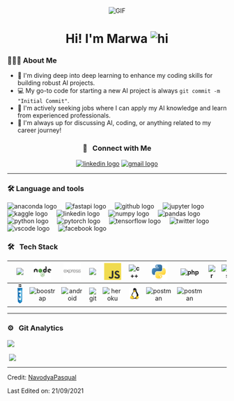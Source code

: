 <p align="center">
<img alt="GIF" src="https://github.com/arsentieva/arsentieva/blob/main/code.gif?raw=true" height="280" />
 <p/>
<h1 align="center"> Hi! I'm Marwa <img src="https://user-images.githubusercontent.com/1303154/88677602-1635ba80-d120-11ea-84d8-d263ba5fc3c0.gif" width="28px" alt="hi"></h1>

<h3 align="left">👩🏻‍💻  About Me</h3>

<!-- TODO: Add last video link -->

- :seedling: I'm diving deep into deep learning to enhance my coding skills for building robust AI projects. 
- :computer: My go-to code for starting a new AI project is always `git commit -m "Initial Commit"`.  
- 🤔 I'm actively seeking jobs where I can apply my AI knowledge and learn from experienced professionals.
- :speech_balloon: I'm always up for discussing AI, coding, or anything related to my career journey!

<div align="center">
 <h3>🤝 &nbsp; Connect with Me</h3>
  <a href="https://www.linkedin.com/in/marwa-alshafei-9b29ba247/">
    <img src="https://img.shields.io/static/v1?message=LinkedIn&logo=linkedin&label=&color=0077B5&logoColor=white&labelColor=&style=for-the-badge" height="25" alt="linkedin logo"></a>
 <a href="mailto:meroessam92002@gmmail.com">
   <img src="https://img.shields.io/static/v1?message=Gmail&logo=gmail&label=&color=D14836&logoColor=white&labelColor=&style=for-the-badge" height="25" alt="gmail logo"></a>
</div>

<hr>

<h3 align="left">🛠 Language and tools</h3>



<div align="left">
  <img src="https://cdn.jsdelivr.net/gh/devicons/devicon/icons/anaconda/anaconda-original.svg" height="40" alt="anaconda logo"  />
  <img width="12" />
  <img src="https://cdn.jsdelivr.net/gh/devicons/devicon/icons/fastapi/fastapi-original.svg" height="40" alt="fastapi logo"  />
  <img width="12" />
  <img src="https://cdn.jsdelivr.net/gh/devicons/devicon/icons/github/github-original.svg" height="40" alt="github logo"  />
  <img width="12" />
  <img src="https://cdn.jsdelivr.net/gh/devicons/devicon/icons/jupyter/jupyter-original.svg" height="40" alt="jupyter logo"  />
  <img width="12" />
  <img src="https://cdn.jsdelivr.net/gh/devicons/devicon/icons/kaggle/kaggle-original.svg" height="40" alt="kaggle logo"  />
  <img width="12" />
  <img src="https://cdn.jsdelivr.net/gh/devicons/devicon/icons/linkedin/linkedin-original.svg" height="40" alt="linkedin logo"  />
  <img width="12" />
  <img src="https://cdn.jsdelivr.net/gh/devicons/devicon/icons/numpy/numpy-original.svg" height="40" alt="numpy logo"  />
  <img width="12" />
  <img src="https://cdn.jsdelivr.net/gh/devicons/devicon/icons/pandas/pandas-original.svg" height="40" alt="pandas logo"  />
  <img width="12" />
  <img src="https://cdn.jsdelivr.net/gh/devicons/devicon/icons/python/python-original.svg" height="40" alt="python logo"  />
  <img width="12" />
  <img src="https://cdn.jsdelivr.net/gh/devicons/devicon/icons/pytorch/pytorch-original.svg" height="40" alt="pytorch logo"  />
  <img width="12" />
  <img src="https://cdn.jsdelivr.net/gh/devicons/devicon/icons/tensorflow/tensorflow-original.svg" height="40" alt="tensorflow logo"  />
  <img width="12" />
  <img src="https://cdn.jsdelivr.net/gh/devicons/devicon/icons/twitter/twitter-original.svg" height="40" alt="twitter logo"  />
  <img width="12" />
  <img src="https://cdn.jsdelivr.net/gh/devicons/devicon/icons/vscode/vscode-original.svg" height="40" alt="vscode logo"  />
  <img width="12" />
  <img src="https://cdn.jsdelivr.net/gh/devicons/devicon/icons/facebook/facebook-original.svg" height="40" alt="facebook logo"  />
</div>


### 🛠 &nbsp; Tech Stack

|<img src="https://raw.githubusercontent.com/devicons/devicon/master/icons/react/react-original-wordmark.svg" width=40> | <img src="https://www.vectorlogo.zone/logos/springio/springio-icon.svg" width=40> | <img src="https://raw.githubusercontent.com/devicons/devicon/master/icons/nodejs/nodejs-original-wordmark.svg" width="40"> | <img src="https://raw.githubusercontent.com/devicons/devicon/master/icons/express/express-original-wordmark.svg" width="40"> | <img src="https://www.vectorlogo.zone/logos/java/java-vertical.svg" width="40"> | <img src="https://raw.githubusercontent.com/devicons/devicon/master/icons/javascript/javascript-original.svg" width="40"> | <img src="https://raw.githubusercontent.com/coderjojo/coderjojo/master/img/cpp.png" alt="c++" width="40"> | <img src="https://raw.githubusercontent.com/devicons/devicon/master/icons/python/python-original.svg" alt="python" width="40">  | <img src="https://www.vectorlogo.zone/logos/php/php-ar21.svg" alt="php" width="40">  | <img src="https://www.vectorlogo.zone/logos/r-project/r-project-icon.svg" alt="r" width="40"> | <img src="https://www.vectorlogo.zone/logos/mysql/mysql-ar21.svg" alt="mysql" width="40"> | <img src="https://www.vectorlogo.zone/logos/mongodb/mongodb-icon.svg" alt="mongodb" width="40"> | <img src="https://www.vectorlogo.zone/logos/firebase/firebase-icon.svg" alt="firebase" width="40"> | <img src="https://www.vectorlogo.zone/logos/sqlite/sqlite-icon.svg" alt="sqlite" width="40"> | 
|:-:|:-:|:-:|:-:|:-:|:-:|:-:|:-:|:-:|:-:|:-:|:-:|:-:|:-:|
|<img src="https://raw.githubusercontent.com/devicons/devicon/master/icons/html5/html5-original-wordmark.svg" alt="html5" width="40"> | <img src="https://raw.githubusercontent.com/devicons/devicon/master/icons/css3/css3-original-wordmark.svg" alt="css3" width="45" height="45"/> | <img src="https://www.vectorlogo.zone/logos/getbootstrap/getbootstrap-icon.svg" alt="boostrap" width="40"> | <img src="https://www.vectorlogo.zone/logos/android/android-icon.svg" alt="android" width="40"> | <img src="https://www.vectorlogo.zone/logos/git-scm/git-scm-icon.svg" alt="git" width="40"> | <img src="https://www.vectorlogo.zone/logos/heroku/heroku-icon.svg" alt="heroku" width="40"> | <img src="https://raw.githubusercontent.com/devicons/devicon/master/icons/linux/linux-original.svg" alt="linux" width="40"> | <img src="https://www.vectorlogo.zone/logos/getpostman/getpostman-icon.svg" alt="postman" width="40"> | <img src="https://www.vectorlogo.zone/logos/visualstudio_code/visualstudio_code-icon.svg" alt="postman" width="40"> |

<hr>

### ⚙️ &nbsp; Git Analytics
 
<p><img align="center" src="https://github-readme-stats.vercel.app/api?username=NavodyaPasqual&theme=dark&show_icons=true" /></p>
<p>&nbsp;<img align="center" src="https://github-readme-stats.vercel.app/api/top-langs/?username=NavodyaPasqual&theme=dark&layout=compact" width="410" /></p>

------
Credit: [NavodyaPasqual](https://github.com/NavodyaPasqual)

Last Edited on: 21/09/2021
